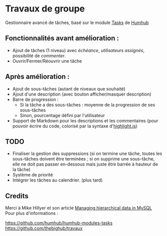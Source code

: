 Travaux de groupe
==============

Gestionnaire avancé de tâches, basé sur le module [Tasks](https://github.com/humhub/humhub-modules-tasks) de [Humhub](https://www.humhub.org)

Fonctionnalités avant amélioration : 
----------------------------------
- Ajout de tâches (1 niveau) avec _échéance_, _utilisateurs assignés_, possibilité de _commenter_. 
- Ouvrir/Fermer/Réouvrir une tâche  

Après amélioration : 
-------------------
- Ajout de sous-tâches (autant de niveaux que souhaité)
- Ajout d'une description (avec bouton afficher/masquer description)
- Barre de progression : 
	- Si la tâche a des sous-tâches : moyenne de la progression de ses sous-tâches
	- Sinon, pourcentage défini par l'utilisateur
- Support de Markdown pour les descriptions et les commentaires (pour pouvoir écrire du code, colorisé par la syntaxe d'[highlight.js](https://highlightjs.org/))

	


TODO
----
- Finaliser la gestion des suppressions (si on termine une tâche, toutes les sous-tâches doivent être terminées ;   si on supprime une sous-tâche, elle ne doit pas passer en-dessous mais juste être barrée à hauteur de la tâche)
- Système de priorité
- Intégrer les tâches au calendrier. (plus tard)  

Credits
-------  
Merci à Mike Hillyer et son article [Managing hierarchical data in MySQL](http://mikehillyer.com/articles/managing-hierarchical-data-in-mysql/)
Pour plus d'informations :  

  <https://github.com/humhub/humhub-modules-tasks>  
  <https://github.com/thebighub/travaux>
